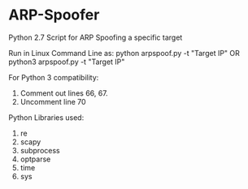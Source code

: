 # ARP-Spoofer
 Python 2.7 Script for ARP Spoofing a specific target

Run in Linux Command Line as:
python arpspoof.py -t "Target IP"
OR
python3 arpspoof.py -t "Target IP"

For Python 3 compatibility:
1. Comment out lines 66, 67.
2. Uncomment line 70

Python Libraries used:
1. re
2. scapy
3. subprocess
4. optparse
5. time
6. sys
